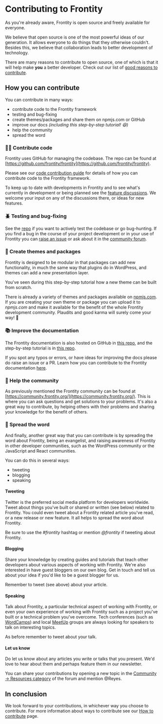 # Contributing to Frontity

As you're already aware, Frontity is open source and freely available for everyone.

We believe that open source is one of the most powerful ideas of our generation. It allows everyone to do things that they otherwise couldn't. Besides this, we believe that collaboration leads to better development of technology.

There are many reasons to contribute to open source, one of which is that it will help make **you** a better developer. Check out our list of [good reasons to contribute](https://docs.frontity.org/contributing#why-to-contribute).

## How you can contribute

You can contribute in many ways:

- contribute code to the Frontity framework
- testing and bug-fixing
- create themes/packages and share them on npmjs.com or GitHub
- improve our docs _(including this step-by-step tutorial! 😄)_
- help the community
- spread the word

### 🧑‍💻 Contribute code

Frontity uses GitHub for managing the codebase. The repo can be found at [https://github.com/frontity/frontity](https://github.com/frontity/frontity).

Please see our [code contribution guide](https://docs.frontity.org/contributing/code-contribution-guide) for details of how you can contribute code to the Frontity framework.

To keep up to date with developments in Frontity and to see what's currently in development or being planned see the [feature discussions](https://community.frontity.org/c/feature-discussions/33). We welcome your input on any of the discussions there, or ideas for new features.

### 🪲 Testing and bug-fixing

See the [repo](https://github.com/frontity/frontity) if you want to actively test the codebase or go bug-hunting. If you find a bug in the course of your project development or in your use of Frontity you can [raise an issue](https://github.com/frontity/frontity/issues) or ask about it in the [community forum](https://community.frontity.org/).

### 🎨 Create themes and packages

Frontity is designed to be modular in that packages can add new functionality, in much the same way that plugins do in WordPress, and themes can add a new presentation layer.

You've seen during this step-by-step tutorial how a new theme can be built from scratch.

There is already a variety of themes and packages available on [npmjs.com](https://www.npmjs.com/search?q=frontity). If you are creating your own theme or package you can upload it to _npmjs.com_ and make it available for the benefit of the whole Frontity development community. Plaudits and good karma will surely come your way! 🧘

### 📚 Improve the documentation

The Frontity documentation is also hosted on GitHub in [this repo](https://github.com/frontity/docs), and the step-by-step tutorial is in [this repo](https://github.com/frontity/step-by-step-tutorial).

If you spot any typos or errors, or have ideas for improving the docs please do raise an issue or a PR. Learn how you can contribute to the Frontity documentation [here](https://github.com/frontity/docs/wiki).

### 👥 Help the community

As previously mentioned the Frontity community can be found at [https://community.frontity.org/](https://community.frontity.org/). This is where you can ask questions and get solutions to your problems. It's also a great way to contribute, by helping others with their problems and sharing your knowledge for the benefit of others.

### 📢 Spread the word

And finally, another great way that you can contribute is by spreading the word about Frontity, being an evangelist, and raising awareness of Frontity in other developer communities, such as the WordPress community or the JavaScript and React communities.

You can do this in several ways:

- tweeting
- blogging
- speaking

#### Tweeting

Twitter is the preferred social media platform for developers worldwide. Tweet about things you've built or shared or written (see below) related to Frontity. You could even tweet about a Frontity related article you've read, or a new release or new feature. It all helps to spread the word about Frontity.

Be sure to use the _#frontity_ hashtag or mention _@frontity_ if tweeting about Frontity.

#### Blogging

Share your knowledge by creating guides and tutorials that teach other developers about various aspects of working with Frontity. We're also interested in have guest bloggers on our own blog. Get in touch and tell us about your idea if you'd like to be a guest blogger for us.

Remember to tweet (see above) about your article.

#### Speaking

Talk about Frontity, a particular technical aspect of working with Frontity, or even your own experience of working with Frontity such as a project you've built or a technical problem you've overcome. Tech conferences (such as [WordCamps](https://central.wordcamp.org/)) and local [MeetUp](https://www.meetup.com/) groups are always looking for speakers to talk on interesting topics.

As before remember to tweet about your talk.

#### Let us know

Do let us know about any articles you write or talks that you present. We'd love to hear about them and perhaps feature them in our newsletter.

You can share your contributions by opening a new topic in the [Community -> Resources category](https://community.frontity.org/c/community/resources/15) of the forum and mention @Reyes.

## In conclusion

We look forward to your contributions, in whichever way you choose to contribute. For more information about ways to contribute see our [How to contribute](https://docs.frontity.org/contributing/how-to-contribute) page.
